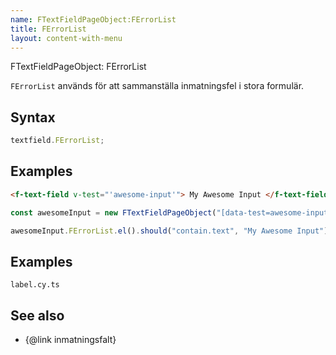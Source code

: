 ```yaml
---
name: FTextFieldPageObject:FErrorList
title: FErrorList
layout: content-with-menu
---
```


FTextFieldPageObject: FErrorList

`FErrorList` används för att sammanställa inmatningsfel i stora formulär.

## Syntax

```ts
textfield.FErrorList;
```

## Examples

```html static
<f-text-field v-test="'awesome-input'"> My Awesome Input </f-text-field>
```

```ts
const awesomeInput = new FTextFieldPageObject("[data-test=awesome-input]");

awesomeInput.FErrorList.el().should("contain.text", "My Awesome Input");
```

## Examples

```import
label.cy.ts
```

## See also

-   {@link inmatningsfalt}
